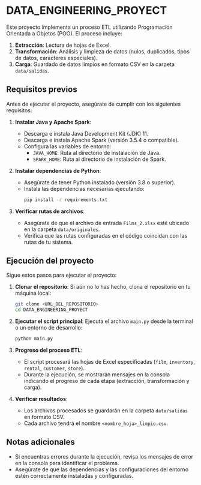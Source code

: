 # DATA_ENGINEERING_PROYECT

Este proyecto implementa un proceso ETL utilizando Programación Orientada a Objetos (POO). El proceso incluye:

1. **Extracción**: Lectura de hojas de Excel.
2. **Transformación**: Análisis y limpieza de datos (nulos, duplicados, tipos de datos, caracteres especiales).
3. **Carga**: Guardado de datos limpios en formato CSV en la carpeta `data/salidas`.

## Requisitos previos

Antes de ejecutar el proyecto, asegúrate de cumplir con los siguientes requisitos:

1. **Instalar Java y Apache Spark**:
   - Descarga e instala Java Development Kit (JDK) 11.
   - Descarga e instala Apache Spark (versión 3.5.4 o compatible).
   - Configura las variables de entorno:
     - `JAVA_HOME`: Ruta al directorio de instalación de Java.
     - `SPARK_HOME`: Ruta al directorio de instalación de Spark.

2. **Instalar dependencias de Python**:
   - Asegúrate de tener Python instalado (versión 3.8 o superior).
   - Instala las dependencias necesarias ejecutando:
     ```bash
     pip install -r requirements.txt
     ```

3. **Verificar rutas de archivos**:
   - Asegúrate de que el archivo de entrada `Films_2.xlsx` esté ubicado en la carpeta `data/originales`.
   - Verifica que las rutas configuradas en el código coincidan con las rutas de tu sistema.

## Ejecución del proyecto

Sigue estos pasos para ejecutar el proyecto:

1. **Clonar el repositorio**:
   Si aún no lo has hecho, clona el repositorio en tu máquina local:
   ```bash
   git clone <URL_DEL_REPOSITORIO>
   cd DATA_ENGINEERING_PROYECT
   ```

2. **Ejecutar el script principal**:
   Ejecuta el archivo `main.py` desde la terminal o un entorno de desarrollo:
   ```bash
   python main.py
   ```

3. **Progreso del proceso ETL**:
   - El script procesará las hojas de Excel especificadas (`film`, `inventory`, `rental`, `customer`, `store`).
   - Durante la ejecución, se mostrarán mensajes en la consola indicando el progreso de cada etapa (extracción, transformación y carga).

4. **Verificar resultados**:
   - Los archivos procesados se guardarán en la carpeta `data/salidas` en formato CSV.
   - Cada archivo tendrá el nombre `<nombre_hoja>_limpio.csv`.

## Notas adicionales

- Si encuentras errores durante la ejecución, revisa los mensajes de error en la consola para identificar el problema.
- Asegúrate de que las dependencias y las configuraciones del entorno estén correctamente instaladas y configuradas.